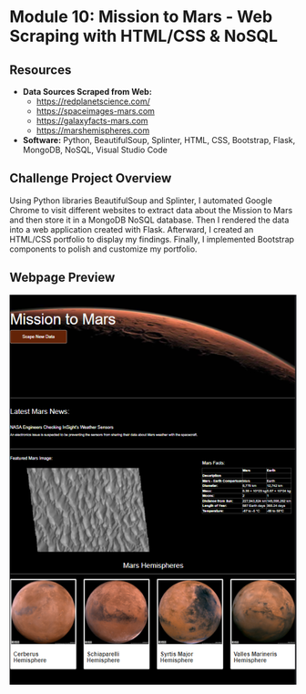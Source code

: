 # Module 10: Mission to Mars - Web Scraping with HTML/CSS & NoSQL
## Resources

- **Data Sources Scraped from Web:** 
  - https://redplanetscience.com/
  - https://spaceimages-mars.com
  - https://galaxyfacts-mars.com
  - https://marshemispheres.com
- **Software:** Python, BeautifulSoup, Splinter, HTML, CSS, Bootstrap, Flask, MongoDB, NoSQL, Visual Studio Code

## Challenge Project Overview 

Using Python libraries BeautifulSoup and Splinter, I automated Google Chrome to visit different websites to extract data about the Mission to Mars and then store it in a MongoDB NoSQL database. Then I rendered the data into a web application created with Flask. Afterward, I created an HTML/CSS portfolio to display my findings. Finally, I implemented Bootstrap components to polish and customize my portfolio. 


## **Webpage Preview**
![Webpage_Preview](apps/templates/images/webpage_preview.png)
